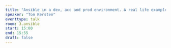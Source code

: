 ```yaml
---
title: "Ansible in a dev, acc and prod environment. A real life example"
speaker: "Ton Kersten"
eventtype: talk
room: 3.ansible
start: 15:00
end: 15:55
draft: false
---
```

